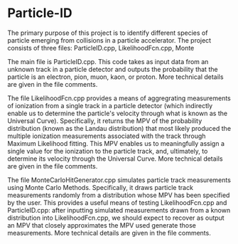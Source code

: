 # Particle-ID
The primary purpose of this project is to identify different species of particle emerging from collisions in a particle accelerator. The project consists of three files: ParticleID.cpp, LikelihoodFcn.cpp, Monte

The main file is ParticleID.cpp. This code takes as input data from an unknown track in a particle detector and outputs the probability that the particle is an electron, pion, muon, kaon, or proton. More technical details are given in the file comments. 

The file LikelihoodFcn.cpp provides a means of aggregrating measurements of ionization from a single track in a particle detector (which indirectly enable us to determine the particle's velocity through what is known as the Universal Curve). Specifically, it returns the MPV of the probability distribution (known as the Landau distribution) that most likely produced the multiple ionization measurements associated with the track through Maximum Likelihood fitting. This MPV enables us to meaningfully assign a single value for the ionization to the particle track, and, ultimately, to determine its velocity through the Universal Curve. More technical details are given in the file comments. 

The file MonteCarloHitGenerator.cpp simulates particle track measurements using Monte Carlo Methods. Specifically, it draws particle track measurements randomly from a distribution whose MPV has been specified by the user. This provides a useful means of testing LikelihoodFcn.cpp and ParticleID.cpp: after inputting simulated measurements drawn from a known distribution into LikelihoodFcn.cpp, we should expect to recover as output an MPV that closely approximates the MPV used generate those measurements. More technical details are given in the file comments. 
